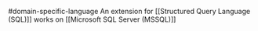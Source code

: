 #domain-specific-language 
An extension for
[[Structured Query Language (SQL)]] works on [[Microsoft SQL Server (MSSQL)]]